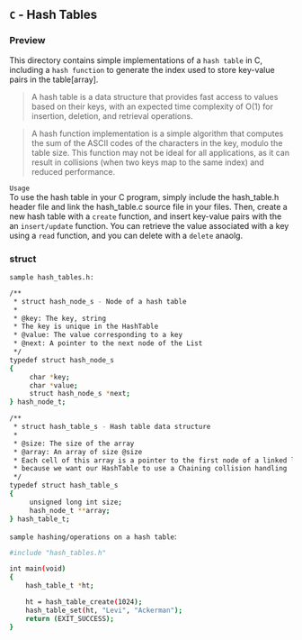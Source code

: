 ## `C` - Hash Tables

### Preview
This directory contains simple implementations of a `hash table` in C, including a `hash function` to generate the index used to store key-value pairs in the table[array]. 

> A hash table is a data structure that provides fast access to values based on their keys, with an expected time complexity of O(1) for insertion, deletion, and retrieval operations.

> A hash function implementation is a simple algorithm that computes the sum of the ASCII codes of the characters in the key, modulo the table size. This function may not be ideal for all applications, as it can result in collisions (when two keys map to the same index) and reduced performance.


`Usage` 		  
To use the hash table in your C program, simply include the hash_table.h header file and link the hash_table.c source file in your files. Then, create a new hash table with a `create` function, and insert key-value pairs with the an `insert/update` function. You can retrieve the value associated with a key using a `read` function, and you can delete with a `delete` anaolg.

### struct

`sample hash_tables.h:`
```bash
/**
 * struct hash_node_s - Node of a hash table
 *
 * @key: The key, string
 * The key is unique in the HashTable
 * @value: The value corresponding to a key
 * @next: A pointer to the next node of the List
 */
typedef struct hash_node_s
{
     char *key;
     char *value;
     struct hash_node_s *next;
} hash_node_t;

/**
 * struct hash_table_s - Hash table data structure
 *
 * @size: The size of the array
 * @array: An array of size @size
 * Each cell of this array is a pointer to the first node of a linked list,
 * because we want our HashTable to use a Chaining collision handling
 */
typedef struct hash_table_s
{
     unsigned long int size;
     hash_node_t **array;
} hash_table_t;
```

`sample hashing/operations on a hash table`:
```bash
#include "hash_tables.h"

int main(void)
{
    hash_table_t *ht;

    ht = hash_table_create(1024);
    hash_table_set(ht, "Levi", "Ackerman");
    return (EXIT_SUCCESS);
}
```
